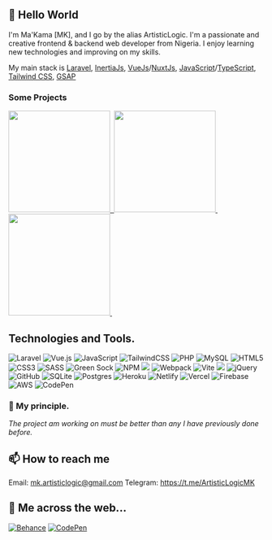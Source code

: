 ## 👋 Hello World
I'm Ma'Kama [MK], and I go by the alias ArtisticLogic.
I'm a passionate and creative frontend & backend web developer from Nigeria. I enjoy learning new technologies and improving on my skills.

My main stack is [Laravel](https://laravel.com), [InertiaJs](https://inertiajs.com), [VueJs](https://vuejs.org)/[NuxtJs](https://nuxt.com/), [JavaScript](https://www.javascript.com/)/[TypeScript](https://www.typescriptlang.org/), [Tailwind CSS](https://tailwindcss.com), [GSAP](https://greensock.com/)

### Some Projects

<a href="https://spacex-launchesx.netlify.app/">
    <img src="https://drive.google.com/uc?export=view&id=1VD_rwmzlW5_dPLqBdKHTnYtrlWOyTmpQ" width="200">&nbsp;
</a>

<a href="http://remotech.us-east-1.elasticbeanstalk.com">
    <img src="https://drive.google.com/uc?export=view&id=1WxdrtvFDLuN4x81NwBJi-5q8eKk-OpS3" width="200">&nbsp;
</a>

<a href="https://infinityconverter.netlify.app/">
    <img src="https://drive.google.com/uc?export=view&id=1qwTfm6_jUMdUP4RsXrhfurCcrzRGeXlz" width="200">&nbsp;
</a>


## Technologies and Tools.
![Laravel](https://img.shields.io/badge/Laravel-FF2D20?style=for-the-badge&logo=laravel&logoColor=white)
![Vue.js](https://img.shields.io/badge/vuejs-%2335495e.svg?style=for-the-badge&logo=vuedotjs&logoColor=%234FC08D)
![JavaScript](https://img.shields.io/badge/javascript-%23323330.svg?style=for-the-badge&logo=javascript&logoColor=%23F7DF1E)
![TailwindCSS](https://img.shields.io/badge/tailwindcss-%2338B2AC.svg?style=for-the-badge&logo=tailwind-css&logoColor=white)
![PHP](https://img.shields.io/badge/php-%23777BB4.svg?style=for-the-badge&logo=php&logoColor=white)
![MySQL](https://img.shields.io/badge/mysql-%2300f.svg?style=for-the-badge&logo=mysql&logoColor=white)
![HTML5](https://img.shields.io/badge/html5-%23E34F26.svg?style=for-the-badge&logo=html5&logoColor=white)
![CSS3](https://img.shields.io/badge/css3-%231572B6.svg?style=for-the-badge&logo=css3&logoColor=white)
![SASS](https://img.shields.io/badge/SASS-hotpink.svg?style=for-the-badge&logo=SASS&logoColor=white)
![Green Sock](https://img.shields.io/badge/green%20sock-88CE02?style=for-the-badge&logo=greensock&logoColor=white)
![NPM](https://img.shields.io/badge/NPM-%23000000.svg?style=for-the-badge&logo=npm&logoColor=white)
<img src="https://img.shields.io/badge/composer-%23885630.svg?&style=for-the-badge&logo=composer&logoColor=white" />
![Webpack](https://img.shields.io/badge/webpack-%238DD6F9.svg?style=for-the-badge&logo=webpack&logoColor=black)
![Vite](https://img.shields.io/badge/vite-%23646CFF.svg?style=for-the-badge&logo=vite&logoColor=white)
<img src="https://img.shields.io/badge/apache%20cordova-%23E8E8E8.svg?&style=for-the-badge&logo=apache%20cordova&logoColor=black" />
![jQuery](https://img.shields.io/badge/jquery-%230769AD.svg?style=for-the-badge&logo=jquery&logoColor=white)
![GitHub](https://img.shields.io/badge/github-%23121011.svg?style=for-the-badge&logo=github&logoColor=white)
![SQLite](https://img.shields.io/badge/sqlite-%2307405e.svg?style=for-the-badge&logo=sqlite&logoColor=white)
![Postgres](https://img.shields.io/badge/postgres-%23316192.svg?style=for-the-badge&logo=postgresql&logoColor=white)
![Heroku](https://img.shields.io/badge/heroku-%23430098.svg?style=for-the-badge&logo=heroku&logoColor=white)
![Netlify](https://img.shields.io/badge/netlify-%23000000.svg?style=for-the-badge&logo=netlify&logoColor=#00C7B7)
![Vercel](https://img.shields.io/badge/vercel-%23000000.svg?style=for-the-badge&logo=vercel&logoColor=white)
![Firebase](https://img.shields.io/badge/firebase-%23039BE5.svg?style=for-the-badge&logo=firebase)
![AWS](https://img.shields.io/badge/AWS-%23FF9900.svg?style=for-the-badge&logo=amazon-aws&logoColor=white)
![CodePen](https://img.shields.io/badge/Codepen-000000?style=for-the-badge&logo=codepen&logoColor=white)


### 💎 My principle.
<i>The project am working on must be better than any I have previously done before.</i>


## 📫 How to reach me
Email: mk.artisticlogic@gmail.com
Telegram: https://t.me/ArtisticLogicMK

## 🎴 Me across the web...
<a href="https://www.behance.net/artisticlogicmk">![Behance](https://img.shields.io/badge/Behance-1769ff?style=for-the-badge&logo=behance&logoColor=white)</a>
<a href="https://codepen.io/artisticlogicmk">![CodePen](https://img.shields.io/badge/Codepen-000000?style=for-the-badge&logo=codepen&logoColor=white)</a>
  
